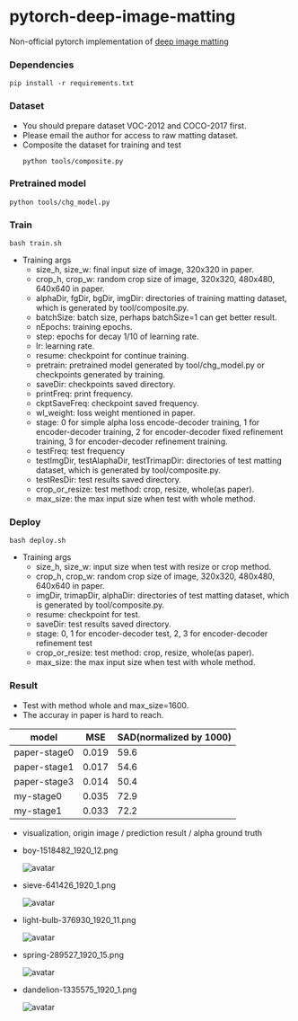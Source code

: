 # pytorch-deep-image-matting

Non-official pytorch implementation of [deep image matting](http://openaccess.thecvf.com/content_cvpr_2017/papers/Xu_Deep_Image_Matting_CVPR_2017_paper.pdf)

### Dependencies
```
pip install -r requirements.txt
```

### Dataset
* You should prepare dataset VOC-2012 and COCO-2017 first.
* Please email the author for access to raw matting dataset.
* Composite the dataset for training and test
  ```
  python tools/composite.py
  ```

### Pretrained model
```
python tools/chg_model.py
```

### Train
```
bash train.sh
```
* Training args
  * size_h, size_w: final input size of image, 320x320 in paper.
  * crop_h, crop_w: random crop size of image, 320x320, 480x480, 640x640 in paper.
  * alphaDir, fgDir, bgDir, imgDir: directories of training matting dataset, which is generated by tool/composite.py.
  * batchSize: batch size, perhaps batchSize=1 can get better result.
  * nEpochs: training epochs.
  * step: epochs for decay 1/10 of learning rate.
  * lr: learning rate.
  * resume: checkpoint for continue training.
  * pretrain: pretrained model generated by tool/chg_model.py or checkpoints generated by training.
  * saveDir: checkpoints saved directory.
  * printFreq: print frequency.
  * ckptSaveFreq: checkpoint saved frequency.
  * wl_weight: loss weight mentioned in paper.
  * stage: 0 for simple alpha loss encode-decoder training, 1 for encoder-decoder training, 2 for encoder-decoder fixed refinement training, 3 for encoder-decoder refinement training.
  * testFreq: test frequency
  * testImgDir, testAlaphaDir, testTrimapDir: directories of test matting dataset, which is generated by tool/composite.py.
  * testResDir: test results saved directory.
  * crop_or_resize: test method: crop, resize, whole(as paper).
  * max_size: the max input size when test with whole method.
  

### Deploy
```
bash deploy.sh
```
* Training args
  * size_h, size_w: input size when test with resize or crop method.
  * crop_h, crop_w: random crop size of image, 320x320, 480x480, 640x640 in paper.
  * imgDir, trimapDir, alphaDir: directories of test matting dataset, which is generated by tool/composite.py.
  * resume: checkpoint for test.
  * saveDir: test results saved directory.
  * stage: 0, 1 for encoder-decoder test, 2, 3 for encoder-decoder refinement test
  * crop_or_resize: test method: crop, resize, whole(as paper).
  * max_size: the max input size when test with whole method.

### Result
* Test with method whole and max_size=1600.
* The accuray in paper is hard to reach.

|     model    |  MSE  | SAD(normalized by 1000) |
| ------------ | ----- | ----------------------- |
| paper-stage0 | 0.019 |          59.6           |
| paper-stage1 | 0.017 |          54.6           |
| paper-stage3 | 0.014 |          50.4           |
|   my-stage0  | 0.035 |          72.9           |
|   my-stage1  | 0.033 |          72.2           |

 
* visualization, origin image / prediction result / alpha ground truth

* boy-1518482_1920_12.png

  ![avatar](/result/example/boy-1518482_1920_12.png)

* sieve-641426_1920_1.png

  ![avatar](/result/example/sieve-641426_1920_1.png)

* light-bulb-376930_1920_11.png

  ![avatar](/result/example/light-bulb-376930_1920_11.png)

* spring-289527_1920_15.png

  ![avatar](/result/example/spring-289527_1920_15.png)

* dandelion-1335575_1920_1.png

  ![avatar](/result/example/dandelion-1335575_1920_1.png)
